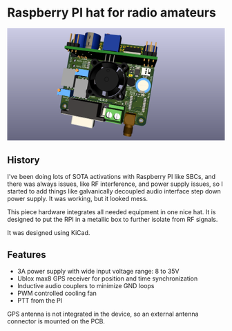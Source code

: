# Raspberry PI hat for radio amateurs

![](https://github.com/leventelist/ham_hat/blob/master/images/HAM_Hat.png)

## History

I've been doing lots of SOTA activations with Raspberry PI like SBCs, and there
was always issues, like RF interference, and power supply issues, so I started to
add things like galvanically decoupled audio interface step down power supply. It
was working, but it looked mess.

This piece hardware integrates all needed equipment in one nice hat. It is designed
to put the RPI in a metallic box to further isolate from RF signals.

It was designed using KiCad.

## Features

 * 3A power supply with wide input voltage range: 8 to 35V
 * Ublox max8 GPS receiver for position and time synchronization
 * Inductive audio couplers to minimize GND loops
 * PWM controlled cooling fan
 * PTT from the PI

GPS antenna is not integrated in the device, so an external antenna connector is
mounted on the PCB.
